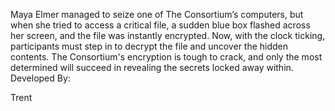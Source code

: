 Maya Elmer managed to seize one of The Consortium’s computers, but when she tried to access a critical file, a sudden blue box flashed across her screen, and the file was instantly encrypted. Now, with the clock ticking, participants must step in to decrypt the file and uncover the hidden contents. The Consortium's encryption is tough to crack, and only the most determined will succeed in revealing the secrets locked away within.
Developed By:

Trent
